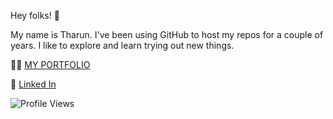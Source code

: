 Hey folks! 👋

My name is Tharun. I've been using GitHub to host my repos for a couple of years. I like to explore and learn trying out new things. 

🧑‍💻  [MY PORTFOLIO](https://tharundharmaraj.github.io/my_portfolio/)

🚀  [Linked In](https://www.linkedin.com/in/tharun-dharmaraj-004888223/) 


![Profile Views](https://komarev.com/ghpvc/?username=TharunDharmaraj&style=flat-square&color=green)
